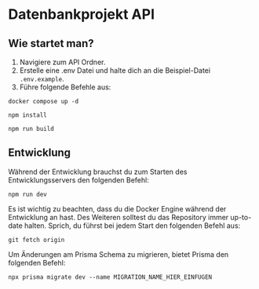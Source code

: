 # Datenbankprojekt API

## Wie startet man? 

1. Navigiere zum API Ordner.
2. Erstelle eine .env Datei und halte dich an die Beispiel-Datei ```.env.example```.
3. Führe folgende Befehle aus:
```shell
docker compose up -d
```
```shell
npm install
```
```shell
npm run build
```

## Entwicklung
Während der Entwicklung brauchst du zum Starten des Entwicklungsservers den folgenden Befehl:
```shell
npm run dev
```
Es ist wichtig zu beachten, dass du die Docker Engine während der Entwicklung an hast. Des Weiteren solltest du das Repository immer up-to-date halten. Sprich, du führst bei jedem Start den folgenden Befehl aus:
```shell
git fetch origin
```
Um Änderungen am Prisma Schema zu migrieren, bietet Prisma den folgenden Befehl:
```shell
npx prisma migrate dev --name MIGRATION_NAME_HIER_EINFÜGEN
```